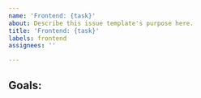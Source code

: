 ```yaml
---
name: 'Frontend: {task}'
about: Describe this issue template's purpose here.
title: 'Frontend: {task}'
labels: frontend
assignees: ''

---
```


Goals: 
-
